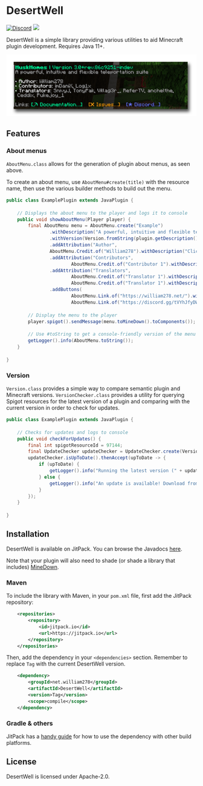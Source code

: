 # DesertWell
[![Discord](https://img.shields.io/discord/818135932103557162?color=7289da&logo=discord)](https://discord.gg/tVYhJfyDWG)
[![](https://jitpack.io/v/net.william278/DesertWell.svg)](https://jitpack.io/#net.william278/DesertWell)

DesertWell is a simple library providing various utilities to aid Minecraft plugin development. Requires Java 11+.

![Example of an about menu](images/about-menu-screenshot.png)

## Features
### About menus
`AboutMenu.class` allows for the generation of plugin about menus, as seen above.

To create an about menu, use `AboutMenu#create(title)` with the resource name, then use the various builder methods to 
build out the menu.

```java
public class ExamplePlugin extends JavaPlugin {

    // Displays the about menu to the player and logs it to console
    public void showAboutMenu(Player player) {
        final AboutMenu menu = AboutMenu.create("Example")
                .withDescription("A powerful, intuitive and flexible teleportation suite")
                .withVersion(Version.fromString(plugin.getDescription().getVersion()))
                .addAttribution("Author",
                AboutMenu.Credit.of("William278").withDescription("Click to visit website").withUrl("https://william278.net"))
                .addAttribution("Contributors",
                        AboutMenu.Credit.of("Contributor 1").withDescription("Code, refactoring")
                .addAttribution("Translators",
                        AboutMenu.Credit.of("Translator 1").withDescription("Spanish (es-es)"),
                        AboutMenu.Credit.of("Translator 1").withDescription("Italian (it-it)")
                .addButtons(
                        AboutMenu.Link.of("https://william278.net/").withText("Wesbite").withIcon("⛏"),
                        AboutMenu.Link.of("https://discord.gg/tVYhJfyDWG").withText("Discord").withIcon("⭐").withColor("#6773f5"))));

        // Display the menu to the player
        player.spigot().sendMessage(menu.toMineDown().toComponents());
        
        // Use #toString to get a console-friendly version of the menu
        getLogger().info(AboutMenu.toString());
    }

}
```

### Version
`Version.class` provides a simple way to compare semantic plugin and Minecraft versions. `VersionChecker.class` provides 
a utility for querying Spigot resources for the latest version of a plugin and comparing with the current version in
order to check for updates.

```java
public class ExamplePlugin extends JavaPlugin {

    // Checks for updates and logs to console
    public void checkForUpdates() {
        final int spigotResourceId = 97144;
        final UpdateChecker updateChecker = UpdateChecker.create(Version.fromString("1.0.0"), spigotResourceId);
        updateChecker.isUpToDate().thenAccept(upToDate -> {
            if (upToDate) {
                getLogger().info("Running the latest version (" + updateChecker.getCurrentVersion() + ").");
            } else {
                getLogger().info("An update is available! Download from: https://www.spigotmc.org/resources/" + spigotResourceId);
            }
        });
    }

}
```

## Installation
DesertWell is available on JitPack. You can browse the Javadocs [here](https://javadoc.jitpack.io/net/william278/DesertWell/latest/javadoc/).

Note that your plugin will also need to shade (or shade a library that includes) [MineDown](https://github.com/Phoenix616/MineDown).

### Maven
To include the library with Maven, in your `pom.xml` file, first add the JitPack repository:
```xml
    <repositories>
        <repository>
            <id>jitpack.io</id>
            <url>https://jitpack.io</url>
        </repository>
    </repositories>
```

Then, add the dependency in your `<dependencies>` section. Remember to replace `Tag` with the current DesertWell version.
```xml
    <dependency>
        <groupId>net.william278</groupId>
        <artifactId>DesertWell</artifactId>
        <version>Tag</version>
        <scope>compile</scope>
    </dependency>
```

### Gradle & others
JitPack has a [handy guide](https://jitpack.io/#net.william278/DesertWell/#How_to) for how to use the dependency with other build platforms.

## License
DesertWell is licensed under Apache-2.0.